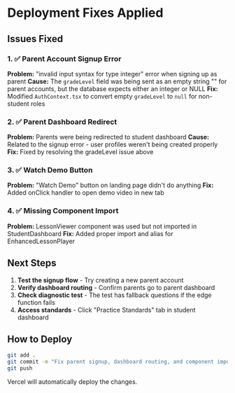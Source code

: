# Deployment Fixes Applied

## Issues Fixed

### 1. ✅ Parent Account Signup Error
**Problem:** "invalid input syntax for type integer" error when signing up as parent
**Cause:** The `gradeLevel` field was being sent as an empty string "" for parent accounts, but the database expects either an integer or NULL
**Fix:** Modified `AuthContext.tsx` to convert empty `gradeLevel` to `null` for non-student roles

### 2. ✅ Parent Dashboard Redirect
**Problem:** Parents were being redirected to student dashboard
**Cause:** Related to the signup error - user profiles weren't being created properly
**Fix:** Fixed by resolving the gradeLevel issue above

### 3. ✅ Watch Demo Button
**Problem:** "Watch Demo" button on landing page didn't do anything
**Fix:** Added onClick handler to open demo video in new tab

### 4. ✅ Missing Component Import
**Problem:** LessonViewer component was used but not imported in StudentDashboard
**Fix:** Added proper import and alias for EnhancedLessonPlayer

## Next Steps

1. **Test the signup flow** - Try creating a new parent account
2. **Verify dashboard routing** - Confirm parents go to parent dashboard
3. **Check diagnostic test** - The test has fallback questions if the edge function fails
4. **Access standards** - Click "Practice Standards" tab in student dashboard

## How to Deploy

```bash
git add .
git commit -m "Fix parent signup, dashboard routing, and component imports"
git push
```

Vercel will automatically deploy the changes.
